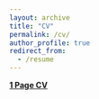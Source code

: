 ```yaml
---
layout: archive
title: "CV"
permalink: /cv/
author_profile: true
redirect_from:
  - /resume
---
```


**[1 Page CV](http://myarmatov.github.io/files/CV_Muhammetmyrat_Yarmatov.pdf)**

